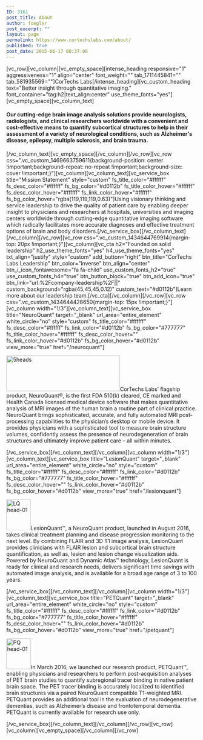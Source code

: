 ```yaml
---
ID: 3161
post_title: About
author: foegler
post_excerpt: ""
layout: page
permalink: https://www.cortechslabs.com/about/
published: true
post_date: 2015-06-17 00:37:08
---
```

[vc_row][vc_column][vc_empty_space][intense_heading responsive="1" aggressiveness="1" align="center" font_weight="" tab_1711445841="" tab_581935569=""]CorTechs Labs[/intense_heading][vc_custom_heading text="Better insight through quantitative imaging." font_container="tag:h2|text_align:center" use_theme_fonts="yes"][vc_empty_space][vc_column_text]
<h4>Our cutting-edge brain image analysis solutions provide neurologists, radiologists, and clinical researchers worldwide with a convenient and cost-effective means to quantify subcortical structures to help in their assessment of a variety of neurological conditions, such as Alzheimer's disease, epilepsy, multiple sclerosis, and brain trauma.</h4>
[/vc_column_text][vc_empty_space][/vc_column][/vc_row][vc_row css=".vc_custom_1469663759611{background-position: center !important;background-repeat: no-repeat !important;background-size: cover !important;}"][vc_column][vc_column_text][vc_service_box title="Mission Statement" style="custom" fs_title_color="#ffffff" fs_desc_color="#ffffff" fs_bg_color="#d0112b" fs_title_color_hover="#ffffff" fs_desc_color_hover="#ffffff" fs_link_color_hover="#ffffff" fs_bg_color_hover="rgba(119,119,119,0.63)"]Using visionary thinking and service leadership to drive the quality of patient care by enabling deeper insight to physicians and researchers at hospitals, universities and imaging centers worldwide through cutting-edge quantitative imaging software which radically facilitates more accurate diagnoses and effective treatment options of brain and body disorders.[/vc_service_box][/vc_column_text][/vc_column][/vc_row][vc_row css=".vc_custom_1434644769914{margin-top: 20px !important;}"][vc_column][vc_cta h2="Founded on solid leadership" h2_use_theme_fonts="yes" h4_use_theme_fonts="yes" txt_align="justify" style="custom" add_button="right" btn_title="CorTechs Labs Leadership" btn_color="inverse" btn_align="center" btn_i_icon_fontawesome="fa fa-child" use_custom_fonts_h2="true" use_custom_fonts_h4="true" btn_button_block="true" btn_add_icon="true" btn_link="url:%2Fcompany-leadership%2F||" custom_background="rgba(45,45,45,0.12)" custom_text="#d0112b"]Learn more about our leadership team.[/vc_cta][/vc_column][/vc_row][vc_row css=".vc_custom_1434644428650{margin-top: 15px !important;}"][vc_column width="1/3"][vc_column_text][vc_service_box title="NeuroQuant" target="_blank" url_area="entire_element" white_circle="no" style="custom" fs_title_color="#ffffff" fs_desc_color="#ffffff" fs_link_color="#d0112b" fs_bg_color="#777777" fs_title_color_hover="#ffffff" fs_desc_color_hover="" fs_link_color_hover="#d0112b" fs_bg_color_hover="#d0112b" view_more="true" href="/neuroquant"]
<p style="text-align: left;"><img class="aligncenter wp-image-4119 size-medium" src="http://www.cortechslabs.com/wp-content/uploads/2015/06/5heads-300x94.png" alt="5heads" width="300" height="94" />CorTechs Labs’ flagship product, NeuroQuant®, is the first FDA 510(k) cleared, CE marked and Health Canada licensed medical device software that makes quantitative analysis of MRI images of the human brain a routine part of clinical practice. NeuroQuant brings sophisticated, accurate, and fully automated MRI post-processing capabilities to the physician’s desktop or mobile device. It provides physicians with a sophisticated tool to measure brain structure volumes, confidently assess the presence of neurodegeneration of brain structures and ultimately improve patient care – all within minutes.</p>
[/vc_service_box][/vc_column_text][/vc_column][vc_column width="1/3"][vc_column_text][vc_service_box title="LesionQuant" target="_blank" url_area="entire_element" white_circle="no" style="custom" fs_title_color="#ffffff" fs_desc_color="#ffffff" fs_link_color="#d0112b" fs_bg_color="#777777" fs_title_color_hover="#ffffff" fs_desc_color_hover="" fs_link_color_hover="#d0112b" fs_bg_color_hover="#d0112b" view_more="true" href="/lesionquant"]
<p style="text-align: left;"><img class="aligncenter wp-image-5530" src="http://www.cortechslabs.com/wp-content/uploads/2016/07/LQ-head-01-238x300.png" alt="LQ head-01" width="64" height="81" />LesionQuant™, a NeuroQuant product, launched in August 2016, takes clinical treatment planning and disease progression monitoring to the next level. By combining FLAIR and 3D T1 image analysis, LesionQuant provides clinicians with FLAIR lesion and subcortical brain structure quantification, as well as, lesion and lesion change visualization aids. Powered by NeuroQuant and Dynamic Atlas™ technology, LesionQuant is ready for clinical and research needs, delivers significant time savings with automated image analysis, and is available for a broad age range of 3 to 100 years.</p>
[/vc_service_box][/vc_column_text][/vc_column][vc_column width="1/3"][vc_column_text][vc_service_box title="PETQuant" target="_blank" url_area="entire_element" white_circle="no" style="custom" fs_title_color="#ffffff" fs_desc_color="#ffffff" fs_link_color="#d0112b" fs_bg_color="#777777" fs_title_color_hover="#ffffff" fs_desc_color_hover="" fs_link_color_hover="#d0112b" fs_bg_color_hover="#d0112b" view_more="true" href="/petquant"]
<p style="text-align: left;"><img class="aligncenter wp-image-4638" src="http://www.cortechslabs.com/wp-content/uploads/2016/03/PQ-head-01.png" alt="PQ head-01" width="65" height="81" />In March 2016, we launched our research product, PETQuant™, enabling physicians and researchers to perform post-acquisition analyses of PET brain studies to quantify subregional tracer binding in native patient brain space. The PET tracer binding is accurately localized to identified brain structures via a paired NeuroQuant compatible T1-weighted MRI. PETQuant provides an additional tool in the evaluation of neurodegenerative dementias, such as Alzheimer’s disease and frontotemporal dementia. PETQuant is currently available for research use only.</p>
[/vc_service_box][/vc_column_text][/vc_column][/vc_row][vc_row][vc_column][vc_empty_space][/vc_column][/vc_row]